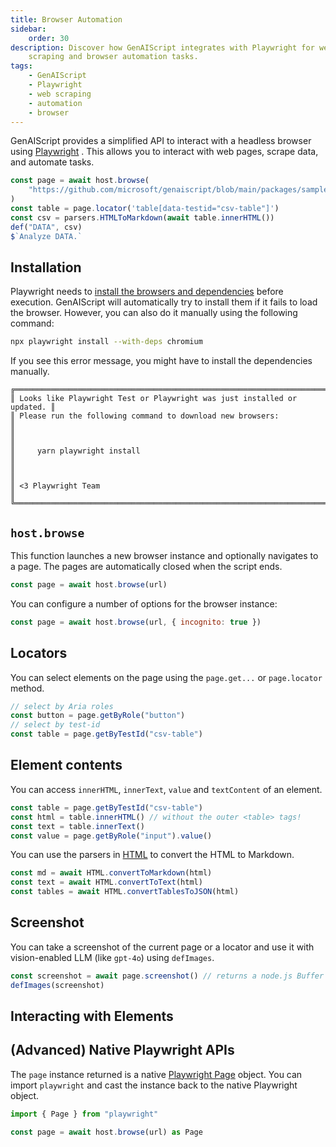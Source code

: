 ```yaml
---
title: Browser Automation
sidebar:
    order: 30
description: Discover how GenAIScript integrates with Playwright for web
    scraping and browser automation tasks.
tags:
    - GenAIScript
    - Playwright
    - web scraping
    - automation
    - browser
---
```


GenAIScript provides a simplified API to interact with a headless browser using [Playwright](https://playwright.dev/) .
This allows you to interact with web pages, scrape data, and automate tasks.

```js
const page = await host.browse(
    "https://github.com/microsoft/genaiscript/blob/main/packages/sample/src/penguins.csv"
)
const table = page.locator('table[data-testid="csv-table"]')
const csv = parsers.HTMLToMarkdown(await table.innerHTML())
def("DATA", csv)
$`Analyze DATA.`
```

## Installation

Playwright needs to [install the browsers and dependencies](https://playwright.dev/docs/browsers#install-system-dependencies) before execution. GenAIScript will automatically try to install them if it fails to load the browser.
However, you can also do it manually using the following command:

```bash
npx playwright install --with-deps chromium
```

If you see this error message, you might have to install the dependencies manually.

```text
╔═════════════════════════════════════════════════════════════════════════╗
║ Looks like Playwright Test or Playwright was just installed or updated. ║
║ Please run the following command to download new browsers:              ║
║                                                                         ║
║     yarn playwright install                                             ║
║                                                                         ║
║ <3 Playwright Team                                                      ║
╚═════════════════════════════════════════════════════════════════════════╝
```

## `host.browse`

This function launches a new browser instance and optionally navigates to a page. The pages are automatically closed when the script ends.

```js
const page = await host.browse(url)
```

You can configure a number of options for the browser instance:

```js
const page = await host.browse(url, { incognito: true })
```

## Locators

You can select elements on the page using the `page.get...` or `page.locator` method.

```js
// select by Aria roles
const button = page.getByRole("button")
// select by test-id
const table = page.getByTestId("csv-table")
```

## Element contents

You can access `innerHTML`, `innerText`, `value` and `textContent` of an element.

```js
const table = page.getByTestId("csv-table")
const html = table.innerHTML() // without the outer <table> tags!
const text = table.innerText()
const value = page.getByRole("input").value()
```

You can use the parsers in [HTML](/genaiscript/reference/scripts/html) to convert the HTML to Markdown.

```js
const md = await HTML.convertToMarkdown(html)
const text = await HTML.convertToText(html)
const tables = await HTML.convertTablesToJSON(html)
```

## Screenshot

You can take a screenshot of the current page or a locator and use it with vision-enabled LLM (like `gpt-4o`) using `defImages`.

```js
const screenshot = await page.screenshot() // returns a node.js Buffer
defImages(screenshot)
```

## Interacting with Elements

## (Advanced) Native Playwright APIs

The `page` instance returned is a native [Playwright Page](https://playwright.dev/docs/api/class-page) object.
You can import `playwright` and cast the instance back to the native Playwright object.

```js
import { Page } from "playwright"

const page = await host.browse(url) as Page
```
